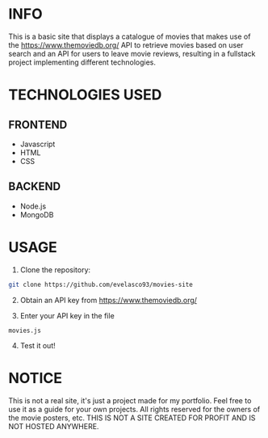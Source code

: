 # INFO

This is a basic site that displays a catalogue of movies that makes use of the https://www.themoviedb.org/ API to retrieve movies based on user search and an API for users to leave movie reviews, resulting in a fullstack project implementing different technologies.

# TECHNOLOGIES USED

## FRONTEND

- Javascript
- HTML
- CSS

## BACKEND

- Node.js
- MongoDB

# USAGE

1. Clone the repository:

```bash
git clone https://github.com/evelasco93/movies-site
```

2. Obtain an API key from https://www.themoviedb.org/

3. Enter your API key in the file
```
movies.js
```

4. Test it out!

# NOTICE

This is not a real site, it's just a project made for my portfolio. Feel free to use it as a guide for your own projects. All rights reserved for the owners of the movie posters, etc. THIS IS NOT A SITE CREATED FOR PROFIT AND IS NOT HOSTED ANYWHERE.

